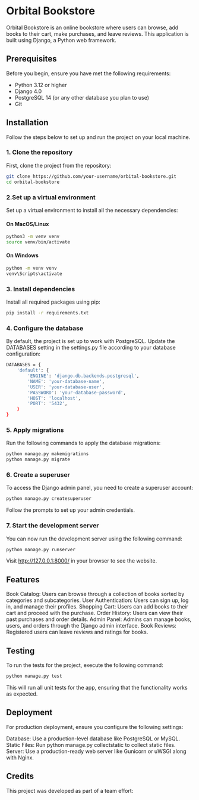 # Orbital Bookstore

Orbital Bookstore is an online bookstore where users can browse, add books to their cart, make purchases, and leave reviews. This application is built using Django, a Python web framework.

## Prerequisites

Before you begin, ensure you have met the following requirements:

- Python 3.12 or higher
- Django 4.0
- PostgreSQL 14 (or any other database you plan to use)
- Git

## Installation

Follow the steps below to set up and run the project on your local machine.

### 1. Clone the repository

First, clone the project from the repository:

```bash
git clone https://github.com/your-username/orbital-bookstore.git
cd orbital-bookstore
```

### 2.Set up a virtual environment
Set up a virtual environment to install all the necessary dependencies:

#### On MacOS/Linux
```bash
python3 -m venv venv
source venv/bin/activate
```

#### On Windows
```bash
python -m venv venv
venv\Scripts\activate
```
### 3. Install dependencies
Install all required packages using pip:
```bash
pip install -r requirements.txt
```

### 4. Configure the database
By default, the project is set up to work with PostgreSQL. Update the DATABASES setting in the settings.py file according to your database configuration:
```bash
DATABASES = {
    'default': {
        'ENGINE': 'django.db.backends.postgresql',
        'NAME': 'your-database-name',
        'USER': 'your-database-user',
        'PASSWORD': 'your-database-password',
        'HOST': 'localhost',
        'PORT': '5432',
    }
}
```

### 5. Apply migrations
Run the following commands to apply the database migrations:
```bash
python manage.py makemigrations
python manage.py migrate
```
### 6. Create a superuser
To access the Django admin panel, you need to create a superuser account:
```bash
python manage.py createsuperuser
```
Follow the prompts to set up your admin credentials.

### 7. Start the development server
You can now run the development server using the following command:
```bash
python manage.py runserver
```
Visit http://127.0.0.1:8000/ in your browser to see the website.

## Features

Book Catalog: Users can browse through a collection of books sorted by categories and subcategories.
User Authentication: Users can sign up, log in, and manage their profiles.
Shopping Cart: Users can add books to their cart and proceed with the purchase.
Order History: Users can view their past purchases and order details.
Admin Panel: Admins can manage books, users, and orders through the Django admin interface.
Book Reviews: Registered users can leave reviews and ratings for books.

## Testing

To run the tests for the project, execute the following command:
```bash
python manage.py test
```
This will run all unit tests for the app, ensuring that the functionality works as expected.

## Deployment

For production deployment, ensure you configure the following settings:

Database: Use a production-level database like PostgreSQL or MySQL.
Static Files: Run python manage.py collectstatic to collect static files.
Server: Use a production-ready web server like Gunicorn or uWSGI along with Nginx.

## Credits

This project was developed as part of a team effort:
